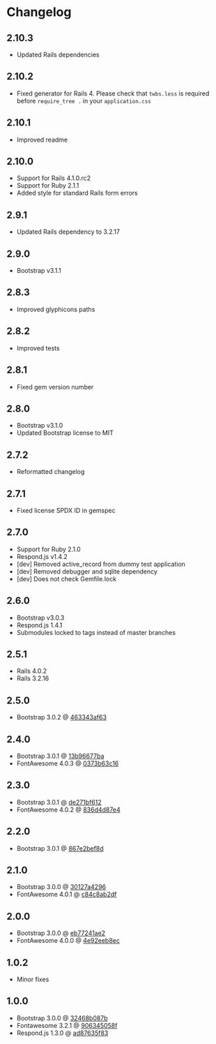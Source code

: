 # Changelog

## 2.10.3

* Updated Rails dependencies

## 2.10.2

* Fixed generator for Rails 4. Please check that `twbs.less` is required before `require_tree .` in your `application.css`

## 2.10.1

* Improved readme

## 2.10.0

* Support for Rails 4.1.0.rc2
* Support for Ruby 2.1.1
* Added style for standard Rails form errors

## 2.9.1

* Updated Rails dependency to 3.2.17

## 2.9.0

* Bootstrap v3.1.1

## 2.8.3

* Improved glyphicons paths

## 2.8.2

* Improved tests

## 2.8.1

* Fixed gem version number

## 2.8.0

* Bootstrap v3.1.0
* Updated Bootstrap license to MIT

## 2.7.2

* Reformatted changelog

## 2.7.1

* Fixed license SPDX ID in gemspec

## 2.7.0

* Support for Ruby 2.1.0
* Respond.js v1.4.2
* [dev] Removed active_record from dummy test application
* [dev] Removed debugger and sqlite dependency
* [dev] Does not check Gemfile.lock

## 2.6.0

* Bootstrap v3.0.3
* Respond.js 1.4.1
* Submodules locked to tags instead of master branches

## 2.5.1

* Rails 4.0.2
* Rails 3.2.16

## 2.5.0

* Bootstrap 3.0.2 @ [463343af63](https://github.com/twbs/bootstrap/tree/463343af63344dbbc3db04f40b0b804baa919b7e)

## 2.4.0

* Bootstrap 3.0.1 @ [13b96677ba](https://github.com/twbs/bootstrap/tree/13b96677bacf3de360a762d11ad0e0007f0710da)
* FontAwesome 4.0.3 @ [0373b63c16](https://github.com/FortAwesome/Font-Awesome/tree/0373b63c16d7aa31b6715c3f81a98a2ffb9f40a6)

## 2.3.0

* Bootstrap 3.0.1 @ [de271bf612](https://github.com/twbs/bootstrap/tree/de271bf6122d2d43a449518c08d00f9a507af874)
* FontAwesome 4.0.2 @ [836d4d87e4](https://github.com/FortAwesome/Font-Awesome/tree/836d4d87e459b71932b7d033f6cf34539e6d5b79)

## 2.2.0

* Bootstrap 3.0.1 @ [867e2bef8d](https://github.com/twbs/bootstrap/tree/867e2bef8d9c9b901022899227b306a532f5baf3)

## 2.1.0

* Bootstrap 3.0.0 @ [30127a4296](https://github.com/twbs/bootstrap/tree/30127a4296476f0b21acac8b919e74806dd5e474)
* FontAwesome 4.0.1 @ [c84c8ab2df](https://github.com/FortAwesome/Font-Awesome/tree/c84c8ab2df8e20b3dc2eb5738a83eb00c20c25d6)

## 2.0.0

* Bootstrap 3.0.0 @ [eb77241ae2](https://github.com/twbs/bootstrap/tree/eb77241ae2d4b90fccea1707e12caca355a1afce)
* FontAwesome 4.0.0 @ [4e92eeb8ec](https://github.com/FortAwesome/Font-Awesome/tree/4e92eeb8ec7c757b74fc60b6ac8cdef937e0614f)

## 1.0.2

* Minor fixes

## 1.0.0

* Bootstrap 3.0.0 @ [32468b087b](https://github.com/twbs/bootstrap/tree/32468b087b615d1ed710f9118ff4f669cc5ad5e8)
* Fontawesome 3.2.1 @ [906345058f](https://github.com/FortAwesome/Font-Awesome/tree/906345058f738c2b931f89754a319ed108e17bd8)
* Respond.js 1.3.0 @ [ad87635f83](https://github.com/scottjehl/Respond/tree/ad87635f83f8b811e1da53c082325a4b35960771)
